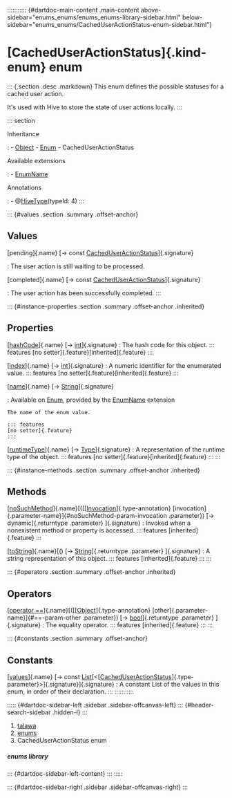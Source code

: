 ::::::::::: {#dartdoc-main-content .main-content above-sidebar="enums_enums/enums_enums-library-sidebar.html" below-sidebar="enums_enums/CachedUserActionStatus-enum-sidebar.html"}
<div>

# [CachedUserActionStatus]{.kind-enum} enum

</div>

::: {.section .desc .markdown}
This enum defines the possible statuses for a cached user action.

It\'s used with Hive to store the state of user actions locally.
:::

::: section

Inheritance

:   -   [Object](https://api.flutter.dev/flutter/dart-core/Object-class.html)
    -   [Enum](https://api.flutter.dev/flutter/dart-core/Enum-class.html)
    -   CachedUserActionStatus

Available extensions

:   -   [EnumName](https://api.flutter.dev/flutter/dart-core/EnumName.html)

Annotations

:   -   @[HiveType](https://pub.dev/documentation/hive/2.2.3/hive/HiveType-class.html)(typeId:
        4)
:::

::: {#values .section .summary .offset-anchor}
## Values

[pending]{.name} [→ const [CachedUserActionStatus](../enums_enums/CachedUserActionStatus.html)]{.signature}

:   The user action is still waiting to be processed.

[completed]{.name} [→ const [CachedUserActionStatus](../enums_enums/CachedUserActionStatus.html)]{.signature}

:   The user action has been successfully completed.
:::

::: {#instance-properties .section .summary .offset-anchor .inherited}
## Properties

[[hashCode](https://api.flutter.dev/flutter/dart-core/Object/hashCode.html)]{.name} [→ [int](https://api.flutter.dev/flutter/dart-core/int-class.html)]{.signature}
:   The hash code for this object.
    ::: features
    [no setter]{.feature}[inherited]{.feature}
    :::

[[index](https://api.flutter.dev/flutter/dart-core/Enum/index.html)]{.name} [→ [int](https://api.flutter.dev/flutter/dart-core/int-class.html)]{.signature}
:   A numeric identifier for the enumerated value.
    ::: features
    [no setter]{.feature}[inherited]{.feature}
    :::

[[name](https://api.flutter.dev/flutter/dart-core/EnumName/name.html)]{.name} [→ [String](https://api.flutter.dev/flutter/dart-core/String-class.html)]{.signature}

:   Available on
    [Enum](https://api.flutter.dev/flutter/dart-core/Enum-class.html),
    provided by the
    [EnumName](https://api.flutter.dev/flutter/dart-core/EnumName.html)
    extension

    The name of the enum value.

    ::: features
    [no setter]{.feature}
    :::

[[runtimeType](https://api.flutter.dev/flutter/dart-core/Object/runtimeType.html)]{.name} [→ [Type](https://api.flutter.dev/flutter/dart-core/Type-class.html)]{.signature}
:   A representation of the runtime type of the object.
    ::: features
    [no setter]{.feature}[inherited]{.feature}
    :::
:::

::: {#instance-methods .section .summary .offset-anchor .inherited}
## Methods

[[noSuchMethod](https://api.flutter.dev/flutter/dart-core/Object/noSuchMethod.html)]{.name}[([[[Invocation](https://api.flutter.dev/flutter/dart-core/Invocation-class.html)]{.type-annotation} [invocation]{.parameter-name}]{#noSuchMethod-param-invocation .parameter}) [→ dynamic]{.returntype .parameter} ]{.signature}
:   Invoked when a nonexistent method or property is accessed.
    ::: features
    [inherited]{.feature}
    :::

[[toString](https://api.flutter.dev/flutter/dart-core/Object/toString.html)]{.name}[() [→ [String](https://api.flutter.dev/flutter/dart-core/String-class.html)]{.returntype .parameter} ]{.signature}
:   A string representation of this object.
    ::: features
    [inherited]{.feature}
    :::
:::

::: {#operators .section .summary .offset-anchor .inherited}
## Operators

[[operator ==](https://api.flutter.dev/flutter/dart-core/Object/operator_equals.html)]{.name}[([[[Object](https://api.flutter.dev/flutter/dart-core/Object-class.html)]{.type-annotation} [other]{.parameter-name}]{#==-param-other .parameter}) [→ [bool](https://api.flutter.dev/flutter/dart-core/bool-class.html)]{.returntype .parameter} ]{.signature}
:   The equality operator.
    ::: features
    [inherited]{.feature}
    :::
:::

::: {#constants .section .summary .offset-anchor}
## Constants

[[values](../enums_enums/CachedUserActionStatus/values-constant.html)]{.name} [→ const [List](https://api.flutter.dev/flutter/dart-core/List-class.html)[\<[[CachedUserActionStatus](../enums_enums/CachedUserActionStatus.html)]{.type-parameter}\>]{.signature}]{.signature}
:   A constant List of the values in this enum, in order of their
    declaration.
:::
:::::::::::

::::: {#dartdoc-sidebar-left .sidebar .sidebar-offcanvas-left}
::: {#header-search-sidebar .hidden-l}
:::

1.  [talawa](../index.html)
2.  [enums](../enums_enums/)
3.  CachedUserActionStatus enum

##### enums library

::: {#dartdoc-sidebar-left-content}
:::
:::::

::: {#dartdoc-sidebar-right .sidebar .sidebar-offcanvas-right}
:::
